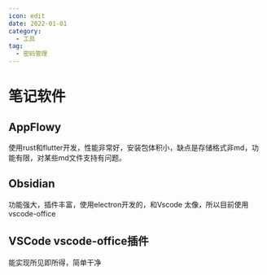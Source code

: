 ```yaml
---
icon: edit
date: 2022-01-01
category:
  - 工具
tag:
  - 密码管理
---
```

# 笔记软件

## AppFlowy

使用rust和flutter开发，性能非常好，安装包体积小，缺点是存储格式非md，功能有限，对某些md文件支持有问题。

## Obsidian

功能强大，插件丰富，使用electron开发的，和Vscode 太像，所以目前使用vscode-office

## VSCode vscode-office插件

能实现所见即所得，简单干净
